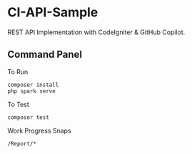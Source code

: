 # CI-API-Sample

REST API Implementation with CodeIgniter & GitHub Copilot.

## Command Panel

To Run

```
composer install
php spark serve
```

To Test

```
composer test
```

Work Progress Snaps

```
/Report/*
```
